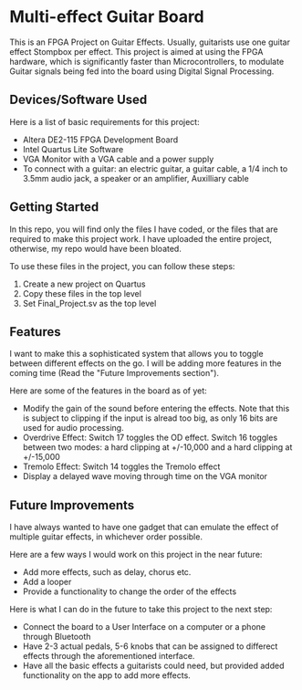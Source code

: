 # Multi-effect Guitar Board

This is an FPGA Project on Guitar Effects. Usually, guitarists use one guitar effect Stompbox per effect. This project is aimed at using the FPGA hardware, which is significantly faster than Microcontrollers, to modulate Guitar signals being fed into the board using Digital Signal Processing. 

## Devices/Software Used

Here is a list of basic requirements for this project:
* Altera DE2-115 FPGA Development Board
* Intel Quartus Lite Software
* VGA Monitor with a VGA cable and a power supply
* To connect with a guitar: an electric guitar, a guitar cable, a 1/4 inch to 3.5mm audio jack, a speaker or an amplifier, Auxilliary cable

## Getting Started

In this repo, you will find only the files I have coded, or the files that are required to make this project work. I have uploaded the entire project, otherwise, my repo would have been bloated.

To use these files in the project, you can follow these steps:
1. Create a new project on Quartus
2. Copy these files in the top level
3. Set Final_Project.sv as the top level

## Features

I want to make this a sophisticated system that allows you to toggle between different effects on the go. I will be adding more features in the coming time (Read the "Future Improvements section"). 

Here are some of the features in the board as of yet:
* Modify the gain of the sound before entering the effects. Note that this is subject to clipping if the input is alread too big, as only 16 bits are used for audio processing. 
* Overdrive Effect: Switch 17 toggles the OD effect. Switch 16 toggles between two modes: a hard clipping at +/-10,000 and a hard clipping at +/-15,000
* Tremolo Effect: Switch 14 toggles the Tremolo effect
* Display a delayed wave moving through time on the VGA monitor

## Future Improvements

I have always wanted to have one gadget that can emulate the effect of multiple guitar effects, in whichever order possible. 

Here are a few ways I would work on this project in the near future:
* Add more effects, such as delay, chorus etc.
* Add a looper
* Provide a functionality to change the order of the effects

Here is what I can do in the future to take this project to the next step:
* Connect the board to a User Interface on a computer or a phone through Bluetooth
* Have 2-3 actual pedals, 5-6 knobs that can be assigned to differect effects through the aforementioned interface.
* Have all the basic effects a guitarists could need, but provided added functionality on the app to add more effects.

